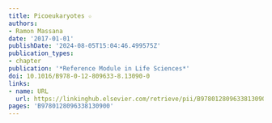 ```yaml
---
title: Picoeukaryotes ☆
authors:
- Ramon Massana
date: '2017-01-01'
publishDate: '2024-08-05T15:04:46.499575Z'
publication_types:
- chapter
publication: '*Reference Module in Life Sciences*'
doi: 10.1016/B978-0-12-809633-8.13090-0
links:
- name: URL
  url: https://linkinghub.elsevier.com/retrieve/pii/B9780128096338130900
pages: 'B9780128096338130900'
---
```


